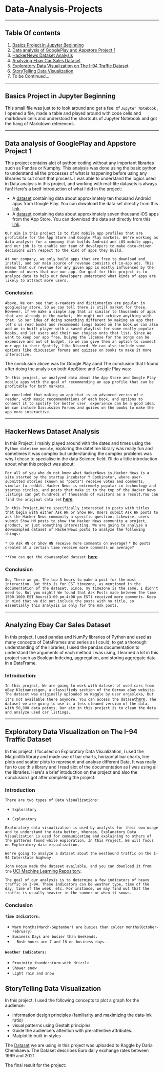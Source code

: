 # Data-Analysis-Projects
---
## Table Of contents
1. [Basics Project in Jupyter Beginning](#Basics-Project-in-Jupyter-Beginning)
2. [Data analysis of GooglePlay and Appstore Project 1](#Data-analysis-of-GooglePlay-and-Appstore-Project-1)
3. [HackerNews Dataset Analysis](#HackerNews-Dataset-Analysis)
4. [Analyzing Ebay Car Sales Dataset](#Analyzing-Ebay-Car-Sales-Dataset)
5. [Exploratory Data Visualization on The I-94 Traffic Dataset](#Exploratory-Data-Visualization-on-The-I-94-Traffic-Dataset)
6. [StoryTelling Data Visualization](#StoryTelling-Data-Visualization)
7.  To be Continued...
---
## Basics Project in Jupyter Beginning

This small file was just to to look around and get a feel of `Jupyter Notebook` , I opened a file, made a table and played around with code cells and markdown cells and understood the shortcuts of Jupyter Notebook and got the hang of Markdown references.

---
## Data analysis of GooglePlay and Appstore Project 1

This project contains alot of python coding without any important libraries such as Pandas or Numphy. This analysis was done using the basic python to understand all the processes of what is happening before using any libraries to cut short that process. I was
able to understand the logics used in Data analysis in this project, and working with real-life datasets is always fun! Here's a breif Introduction of what I did in the project:

* A [dataset](https://www.kaggle.com/lava18/google-play-store-apps) containing data about approximately ten thousand Android apps from Google Play. You can download the data set directly from this [link](https://dq-content.s3.amazonaws.com/350/googleplaystore.csv).
* A [dataset](https://www.kaggle.com/ramamet4/app-store-apple-data-set-10k-apps) containing data about approximately seven thousand iOS apps from the App Store. You can download the data set directly from this [link](https://dq-content.s3.amazonaws.com/350/AppleStore.csv).

`Our aim in this project is to find mobile app profiles that are profitable for the App Store and Google Play markets. We're working as data analysts for a company that builds Android and iOS mobile apps, and our job is to enable our
team of developers to make data-driven decisions with respect to the kind of apps they build.`

`At our company, we only build apps that are free to download and install, and our main source of revenue consists of in-app ads. This means that our revenue for any given app is mostly influenced by the number of users that use our app.
Our goal for this project is to analyze data to help our developers understand what kinds of apps are likely to attract more users.`

### Conclusion

`Above, We can see that e-readers and dictionaries are popular in googleplay store, SO we can tell there is still market for these. However, if we make a simple app that is similar to thousands of apps that are already in the market, 
We might not achieve anything with that. So our idea of doing something different by making an app that let's us read books and recommends songs based on the book,we can also add an in built player with a saved playlist for some really
popular books, and let users add their own choices onto that list. Since We want to keep our app free, buiyng the license for the songs can be expensive and out of budget, so we can give them an option to connect our app to their Spotify,
like Discord. We can also include some options like discussion forums and quizzes on books to make it more interactive.`

The conclusion above was for Google Play aand  The conclusion that I found after doing the analyis on both AppStore and Google Play was:

`In this project, we analyzed data about the App Store and Google Play mobile apps with the goal of recommending an app profile that can be profitable for both markets.`

`We concluded that making an app that is an advanced verion of e-reader, with music recommendations of each book, and options to connect it to spotify for better user 
experience can be a good idea. We can include Discussion Forums and quizes on the books to make the app more interactive.`

---
## HackerNews Dataset Analysis
In this Project, I mainly played around with the dates and times using the `Python datetime module`, exploring the datetime library was really fun and sometimes it was complex but understanding the complex problems
was why I chose to specialise in the data Science field. I'll do a little introduction about what this project was about:

`For all of you who do not know what HackerNews is,Hacker News is a site started by the startup incubator Y Combinator, where user-submitted stories (known as "posts") receive votes and comments, similar to reddit. Hacker News is extremely popular in technology and startup circles, and posts that make it to the top of the Hacker News listings can get hundreds of thousands of visitors as a result.You can find the original data set` **[here](https://dq-content.s3.amazonaws.com/356/hacker_news.csv)**

`In this Project,We're specifically interested in posts with titles that begin with either Ask HN or Show HN. Users submit Ask HN posts to ask the Hacker News community a specific question. Likewise, users submit Show HN posts to show the Hacker News community a project, product, or just something interesting. We are going to analyze a downsampled dataset of HackerNews posts to analyze the following things:`

`* Do Ask HN or Show HN receive more comments on average?`
`* Do posts created at a certain time receive more comments on average?`

`**You can get the downsampled dataset `**[here](https://dq-content.s3.amazonaws.com/356/hacker_news.csv)**

### Conclusion
`So, There we go, The top 5 hours to make a post for the most interaction. But this is for EST timezone, as mentioned in the documentation of the dataset. Since, my timezone is the same, I didn't need to, But you might! We found that Ask Posts made between the time 1500-1600 EST hours(3:00 pm-4:00 pm EST) received more comments. Keep in mind that we did not include the posts with no title, so essentially this analysis is only for the Ask posts.`

---

## Analyzing Ebay Car Sales Dataset
In this project, I used pandas and NumPy libraries of Python and used as many concepts of DataFrames and series as I could, to get a thorough understanding of the libraries, I used the pandas documentation to understand the arguments of each method I was using, I learned a lot in this project such as Boolean Indexing, aggregation, and storing aggregate data in a DataFrame.

### Introduction:

`
In this project, We are going to work with dataset of used cars from eBay Kleinanzeigen, a classifieds section of the German eBay website. The dataset was originally uploaded on Kaggle by user orgesleka, but it's not available there anymore. You can access the dataset `[here](https://data.world/data-society/used-cars-data)`. The dataset we are going to use is a less cleaned version of the data, with 50,000 data points. Our aim in this project is to clean the data and analyze used car listings.`

---

## Exploratory Data Visualization on The I-94 Traffic Dataset
In this project, I focused on Exploratory Data Visualization, I used the Matplotlib library and made use of bar charts, horizontal bar charts, line plots and scatter plots to represent and analyse different Data, It was really fun to use this library and I read alot of the documentation as I was using all the libraries. Here's a brief intoduction on the project and also the conclusion I got after completing the project:

### Introduction
`There are two types of Data Visualizations:`

* `Exploratory`

* `Explanatory`

`Exploratory data visualization is used by analysts for their own usage and to understand the data better, Whereas, Explanatory Data Visualization is used for communicating and explaining to others of the patterns found while exploration. In this Project, We will focus on Exploratory data visualization.`

`We're going to analyze a dataset about the westbound traffic on the I-94 Interstate highway.`

`John Hogue made the dataset available, and you can download it from the` [UCI Machine Learning Repository](https://archive.ics.uci.edu/ml/datasets/Metro+Interstate+Traffic+Volume).

`The goal of our analysis is to determine a few indicators of heavy traffic on I-94. These indicators can be weather type, time of the day, time of the week, etc. For instance, we may find out that the traffic is usually heavier in the summer or when it snows.`

### Conclusion 

#### `Time Indicators:`
* `Warm Months(March-September) are busies than colder months(October-February)`
* `Business Days are busier than Weekends.`
* `  Rush hours are 7 and 16 on business days.`
#### `Weather Indicators:`
* `Proximity thunderstorm with drizzle`
* `Shower snow`
* `Light rain and snow`

## StoryTelling Data Visualization

In this project, I used the following concepts to plot a graph for the audience:
* information design principles (familiarity and maximizing the data-ink ratio)
* visual patterns using Gestalt principles
* Guide the audience's attention with pre-attentive attributes.
* Matplotlib built-in styles

The [Dataset](https://www.kaggle.com/lsind18/euro-exchange-daily-rates-19992020) we are using in this project was uploaded to Kaggle by Daria Chemkaeva. The Dataset describes Euro daily exchange rates between 1999 and 2021.

The final result for the project:




